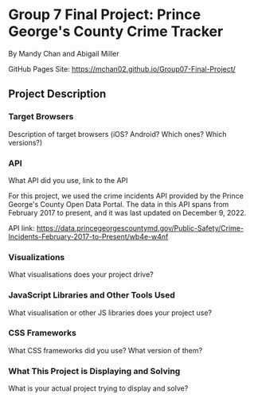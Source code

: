 # Group 7 Final Project: Prince George's County Crime Tracker

By Mandy Chan and Abigail Miller

GitHub Pages Site: https://mchan02.github.io/Group07-Final-Project/

## Project Description

### Target Browsers

Description of target browsers (iOS? Android? Which ones? Which versions?)

### API

What API did you use, link to the API

For this project, we used the crime incidents API provided by the Prince George's County Open Data Portal. The data in this API spans from February 2017 to present, and it was last updated on December 9, 2022. 

API link: https://data.princegeorgescountymd.gov/Public-Safety/Crime-Incidents-February-2017-to-Present/wb4e-w4nf

### Visualizations

What visualisations does your project drive?

### JavaScript Libraries and Other Tools Used

What visualisation or other JS libraries does your project use?

### CSS Frameworks

What CSS frameworks did you use? What version of them?

### What This Project is Displaying and Solving

What is your actual project trying to display and solve?

